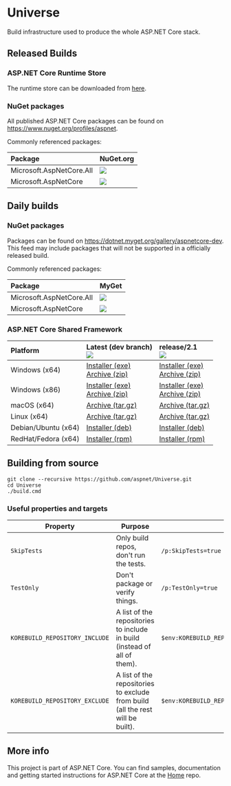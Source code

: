 Universe
========

Build infrastructure used to produce the whole ASP.NET Core stack.

## Released Builds

### ASP.NET Core Runtime Store

The runtime store can be downloaded from [here](https://microsoft.com/net/download).

### NuGet packages

All published ASP.NET Core packages can be found on <https://www.nuget.org/profiles/aspnet>.

Commonly referenced packages:

[all-metapackage-nuget]:  https://nuget.org/packages/Microsoft.AspNetCore.All
[all-metapackage-nuget-badge]: http://img.shields.io/nuget/v/Microsoft.AspNetCore.All.svg?style=flat-square&label=nuget

[metapackage-nuget]:  https://nuget.org/packages/Microsoft.AspNetCore
[metapackage-nuget-badge]: http://img.shields.io/nuget/v/Microsoft.AspNetCore.svg?style=flat-square&label=nuget

Package                           | NuGet.org
:---------------------------------|:---------------------------------------------------------
Microsoft.AspNetCore.All          | [![][all-metapackage-nuget-badge]][all-metapackage-nuget]
Microsoft.AspNetCore              | [![][metapackage-nuget-badge]][metapackage-nuget]


## Daily builds

### NuGet packages

Packages can be found on <https://dotnet.myget.org/gallery/aspnetcore-dev>. This feed may include
packages that will not be supported in a officially released build.

Commonly referenced packages:

[all-metapackage-myget]:  https://dotnet.myget.org/feed/aspnetcore-dev/package/nuget/Microsoft.AspNetCore.All
[all-metapackage-myget-badge]: http://img.shields.io/dotnet.myget/aspnetcore-dev/v/Microsoft.AspNetCore.All.svg?style=flat-square&label=myget

[metapackage-myget]:  https://dotnet.myget.org/feed/aspnetcore-dev/package/nuget/Microsoft.AspNetCore
[metapackage-myget-badge]: http://img.shields.io/dotnet.myget/aspnetcore-dev/v/Microsoft.AspNetCore.svg?style=flat-square&label=myget

Package                           | MyGet
:---------------------------------|:---------------------------------------------------------
Microsoft.AspNetCore.All          | [![][all-metapackage-myget-badge]][all-metapackage-myget]
Microsoft.AspNetCore              | [![][metapackage-myget-badge]][metapackage-myget]

### ASP.NET Core Shared Framework

[badge-master]: https://dotnetcli.blob.core.windows.net/dotnet/Runtime/master/aspnetcore-runtime-win-x64-version-badge.svg
[win-x64-zip]: https://dotnetcli.blob.core.windows.net/dotnet/Runtime/master/aspnetcore-runtime-latest-win-x64.zip
[win-x64-exe]: https://dotnetcli.blob.core.windows.net/dotnet/Runtime/master/aspnetcore-runtime-latest-win-x64.exe
[win-x86-zip]: https://dotnetcli.blob.core.windows.net/dotnet/Runtime/master/aspnetcore-runtime-latest-win-x86.zip
[win-x86-exe]: https://dotnetcli.blob.core.windows.net/dotnet/Runtime/master/aspnetcore-runtime-latest-win-x86.exe
[linux-x64-tar]: https://dotnetcli.blob.core.windows.net/dotnet/Runtime/master/aspnetcore-runtime-latest-linux-x64.tar.gz
[osx-x64-tar]: https://dotnetcli.blob.core.windows.net/dotnet/Runtime/master/aspnetcore-runtime-latest-osx-x64.tar.gz
[debian-x64-deb]: https://dotnetcli.blob.core.windows.net/dotnet/Runtime/master/aspnetcore-runtime-latest-x64.deb
[redhat-x64-rpm]: https://dotnetcli.blob.core.windows.net/dotnet/Runtime/master/aspnetcore-runtime-latest-rhel.7-x64.rpm

[badge-rel-21]: https://dotnetcli.blob.core.windows.net/dotnet/Runtime/release/2.1/aspnetcore-runtime-win-x64-version-badge.svg
[win-x64-zip-rel-21]: https://dotnetcli.blob.core.windows.net/dotnet/Runtime/release/2.1/aspnetcore-runtime-latest-win-x64.zip
[win-x64-exe-rel-21]: https://dotnetcli.blob.core.windows.net/dotnet/Runtime/release/2.1/aspnetcore-runtime-latest-win-x64.exe
[win-x86-zip-rel-21]: https://dotnetcli.blob.core.windows.net/dotnet/Runtime/release/2.1/aspnetcore-runtime-latest-win-x86.zip
[win-x86-exe-rel-21]: https://dotnetcli.blob.core.windows.net/dotnet/Runtime/release/2.1/aspnetcore-runtime-latest-win-x86.exe
[linux-x64-tar-rel-21]: https://dotnetcli.blob.core.windows.net/dotnet/Runtime/release/2.1/aspnetcore-runtime-latest-linux-x64.tar.gz
[osx-x64-tar-rel-21]: https://dotnetcli.blob.core.windows.net/dotnet/Runtime/release/2.1/aspnetcore-runtime-latest-osx-x64.tar.gz
[debian-x64-deb-rel-21]: https://dotnetcli.blob.core.windows.net/dotnet/Runtime/release/2.1/aspnetcore-runtime-latest-x64.deb
[redhat-x64-rpm-rel-21]: https://dotnetcli.blob.core.windows.net/dotnet/Runtime/release/2.1/aspnetcore-runtime-latest-rhel.7-x64.rpm

Platform              | Latest (dev branch) <br> ![][badge-master]                      | release/2.1 <br> ![][badge-rel-21]
:---------------------|:----------------------------------------------------------------|:-------------------------------------------------------------------------
Windows (x64)         | [Installer (exe)][win-x64-exe]<br>[Archive (zip)][win-x64-zip]   | [Installer (exe)][win-x64-exe-rel-21]<br>[Archive (zip)][win-x64-zip-rel-21]
Windows (x86)         | [Installer (exe)][win-x86-exe]<br>[Archive (zip)][win-x86-zip]   | [Installer (exe)][win-x86-exe-rel-21]<br>[Archive (zip)][win-x86-zip-rel-21]
macOS (x64)           | [Archive (tar.gz)][osx-x64-tar]                                  | [Archive (tar.gz)][osx-x64-tar-rel-21]
Linux (x64)           | [Archive (tar.gz)][linux-x64-tar]                                | [Archive (tar.gz)][linux-x64-tar-rel-21]
Debian/Ubuntu (x64)   | [Installer (deb)][debian-x64-deb]                                | [Installer (deb)][debian-x64-deb-rel-21]
RedHat/Fedora (x64)   | [Installer (rpm)][redhat-x64-rpm]                                | [Installer (rpm)][redhat-x64-rpm-rel-21]

## Building from source

```
git clone --recursive https://github.com/aspnet/Universe.git
cd Universe
./build.cmd
```

### Useful properties and targets
Property                           | Purpose                                                                        | Example
-----------------------------------|--------------------------------------------------------------------------------|--------
`SkipTests`    | Only build repos, don't run the tests.                                         | `/p:SkipTests=true`
`TestOnly`                      | Don't package or verify things.                                                | `/p:TestOnly=true`
`KOREBUILD_REPOSITORY_INCLUDE` | A list of the repositories to include in build (instead of all of them).       | `$env:KOREBUILD_REPOSITORY_INCLUDE='Antiforgery;CORS'`
`KOREBUILD_REPOSITORY_EXCLUDE` | A list of the repositories to exclude from build (all the rest will be built). | `$env:KOREBUILD_REPOSITORY_EXCLUDE='EntityFramework'`

## More info

This project is part of ASP.NET Core. You can find samples, documentation and getting started instructions for ASP.NET Core at the [Home](https://github.com/aspnet/home) repo.
